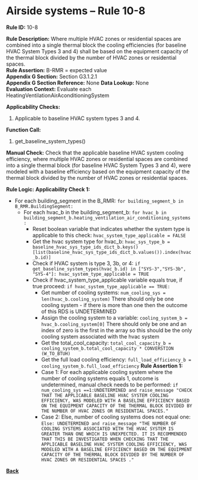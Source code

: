 # Airside systems – Rule 10-8

**Rule ID:** 10-8
 
**Rule Description:** Where multiple HVAC zones or residential spaces are combined into a single thermal block the cooling efficiencies (for baseline HVAC System Types 3 and 4) shall be based on the  equipment capacity of the thermal block divided by the number of HVAC zones or residential spaces.   
**Rule Assertion:** B-RMR = expected value                                           
**Appendix G Section:** Section G3.1.2.1  
**Appendix G Section Reference:** None
**Data Lookup:** None  
**Evaluation Context:** Evaluate each HeatingVentilationAirAconditioningSystem  

**Applicability Checks:** 

1. Applicable to baseline HVAC system types 3 and 4.

**Function Call:** 

1. get_baseline_system_types()

**Manual Check:** Check that the applicable baseline HVAC system cooling efficiency, where multiple HVAC zones or residential spaces are combined into a single thermal block (for baseline HVAC System Types 3 and 4), were modeled with a baseline efficiency based on the  equipment capacity of the thermal block divided by the number of HVAC zones or residential spaces.  

**Rule Logic:**
**Applicability Check 1:** 
- For each building_segment in the B_RMR: `for building_segment_b in B_RMR.BuildingSegment:`
    - For each hvac_b in the building_segment_b: `for hvac_b in building_segment_b.heating_ventilation_air_conditioning_systems:`
        - Reset boolean variable that indicates whether the system type is applicable to this check: `hvac_system_type_applicable = FALSE`
        - Get the hvac system type for hvac_b: `hvac_sys_type_b = baseline_hvac_sys_type_ids_dict_b.keys()[list(baseline_hvac_sys_type_ids_dict_b.values()).index(hvac_b.id)]`
        - Check if HVAC system is type 3, 3b, or 4: `if get_baseline_system_types(hvac_b.id) in ["SYS-3","SYS-3b", "SYS-4"]: hvac_system_type_applicable = TRUE`
        - Check if hvac_system_type_applicable variable equals true, if true proceed: `if hvac_system_type_applicable == TRUE:`
            - Get number of cooling systems: `num_cooling_sys = len(hvac_b.cooling_system)` There should only be one cooling system - if there is more than one then the outcome of this RDS is UNDETERMINED
            - Assign the cooling system to a variable: `cooling_system_b = hvac_b.cooling_system[0]` There should only be one and an index of zero is the first in the array so this should be the only cooling system associated with the hvac system
            - Get the total_cool_capacity: `total_cool_capacity_b = cooling_system_b.total_cool_capacity * CONVERSTION (W_TO_BTUH)`
            - Get the full load cooling efficiency: `full_load_efficiency_b = cooling_system_b.full_load_efficiency`
            **Rule Assertion 1:**
            - Case 1: For each applicable cooling system where the number of cooling systems equals 1, outcome is undetermined, manual check needs to be performed: `if num_cooling_sys ==1:UNDETERMINED and raise_message "CHECK THAT THE APPLICABLE BASELINE HVAC SYSTEM COOLING EFFICIENCY, WAS MODELED WITH A BASELINE EFFICIENCY BASED ON THE EQUIPMENT CAPACITY OF THE THERMAL BLOCK DIVIDED BY THE NUMBER OF HVAC ZONES OR RESIDENTIAL SPACES."`
            - Case 2: Else, number of cooling systems does not equal one: `Else: UNDETERMINED and raise_message "THE NUMBER OF COOLING SYSTEMS ASSOCIATED WITH THE HVAC SYSTEM IS GREATER THAN ONE WHICH IS UNEXPECTED. IT IS RECOMMENDED THAT THIS BE INVESTIGATED WHEN CHECKING THAT THE APPLICABLE BASELINE HVAC SYSTEM COOLING EFFICIENCY, WAS MODELED WITH A BASELINE EFFICIENCY BASED ON THE EQUIPMENT CAPACITY OF THE THERMAL BLOCK DIVIDED BY THE NUMBER OF HVAC ZONES OR RESIDENTIAL SPACES ."`
            

 **[Back](../_toc.md)**